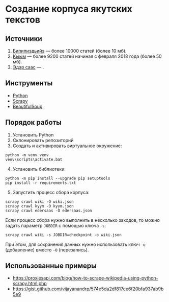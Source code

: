 # Создание корпуса якутских текстов

## Источники

1. [Бипипиэдьийэ](https://sah.wikipedia.org/) — более 10000 статей (более 10 мб).
2. [Кыым](https://kyym.ru/) — более 9200 статей начиная с февраля 2018 года (более 50 мб).
3. [Эдэр саас](https://edersaas.ru/) — .

## Инструменты

* [Python](https://python.org/)
* [Scrapy](https://scrapy.org/)
* [BeautifulSoup](https://www.crummy.com/software/BeautifulSoup/)

## Порядок работы

1. Установить Python
2. Склонировать репозиторий
3. Создать и активировать виртуальное окружение:

```
python -m venv venv
venv\scripts\activate.bat
```

4. Установить библиотеки:

```
python -m pip install --upgrade pip setuptools
pip install -r requirements.txt
```

5. Запустить процесс сбора корпуса:

```
scrapy crawl wiki -O wiki.json
scrapy crawl kyym -O kyym.json
scrapy crawl edersaas -O edersaas.json
```

Если процесс сбора нужно выполнить в несколько заходов, то можно задать параметр `JOBDIR` с помощью ключа `-s`:

```
scrapy crawl wiki -s JOBDIR=checkpoint -o wiki.json
```

При этом, для сохранения данных нужно использовать ключ `-o` (добавление) вместо `-O` (перезапись).

## Использованные примеры

* https://proxiesapi.com/blog/how-to-scrape-wikipedia-using-python-scrapy.html.php
* https://gist.github.com/vijayanandrp/574e5da2df817ee6f20bfa937ab9b5e9
